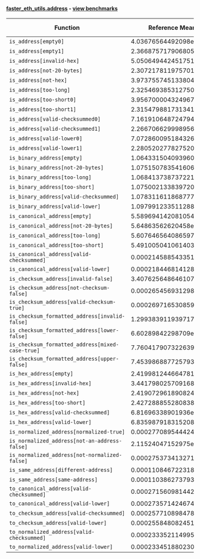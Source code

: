 #### [faster_eth_utils.address](https://github.com/BobTheBuidler/faster-eth-utils/blob/renovate/actions-github-script-8.x/faster_eth_utils/address.py) - [view benchmarks](https://github.com/BobTheBuidler/faster-eth-utils/blob/renovate/actions-github-script-8.x/benchmarks/test_address_benchmarks.py)

| Function | Reference Mean | Faster Mean | % Change | Speedup (%) | x Faster | Faster |
|----------|---------------|-------------|----------|-------------|----------|--------|
| `is_address[empty0]` | 4.03676564492098e-05 | 2.90058609678093e-05 | 28.15% | 39.17% | 1.39x | ✅ |
| `is_address[empty1]` | 2.366875717906805e-05 | 8.102023298295845e-06 | 65.77% | 192.13% | 2.92x | ✅ |
| `is_address[invalid-hex]` | 5.0506494424517516e-05 | 4.057486250772713e-05 | 19.66% | 24.48% | 1.24x | ✅ |
| `is_address[not-20-bytes]` | 2.3072178119757017e-05 | 8.207957304563018e-06 | 64.42% | 181.10% | 2.81x | ✅ |
| `is_address[not-hex]` | 3.973755745133804e-05 | 2.900521858621089e-05 | 27.01% | 37.00% | 1.37x | ✅ |
| `is_address[too-long]` | 2.3254693853127502e-05 | 8.16299826673499e-06 | 64.90% | 184.88% | 2.85x | ✅ |
| `is_address[too-short0]` | 3.956700004324967e-05 | 2.9196433033827268e-05 | 26.21% | 35.52% | 1.36x | ✅ |
| `is_address[too-short1]` | 2.3154798817313412e-05 | 8.122025532232972e-06 | 64.92% | 185.09% | 2.85x | ✅ |
| `is_address[valid-checksummed0]` | 7.161910648724794e-05 | 6.267712254860876e-05 | 12.49% | 14.27% | 1.14x | ✅ |
| `is_address[valid-checksummed1]` | 2.2667066299989568e-05 | 8.19170035977643e-06 | 63.86% | 176.71% | 2.77x | ✅ |
| `is_address[valid-lower0]` | 7.072860095184326e-05 | 6.19276061879507e-05 | 12.44% | 14.21% | 1.14x | ✅ |
| `is_address[valid-lower1]` | 2.2805202778275206e-05 | 8.377575397471506e-06 | 63.26% | 172.22% | 2.72x | ✅ |
| `is_binary_address[empty]` | 1.0643315040939607e-05 | 7.729857534568898e-06 | 27.37% | 37.69% | 1.38x | ✅ |
| `is_binary_address[not-20-bytes]` | 1.0751507835416064e-05 | 7.525219350538248e-06 | 30.01% | 42.87% | 1.43x | ✅ |
| `is_binary_address[too-long]` | 1.0684137387372215e-05 | 7.658985917005266e-06 | 28.31% | 39.50% | 1.39x | ✅ |
| `is_binary_address[too-short]` | 1.0750021338397202e-05 | 7.64752962200572e-06 | 28.86% | 40.57% | 1.41x | ✅ |
| `is_binary_address[valid-checksummed]` | 1.0783116118687772e-05 | 7.641950151226688e-06 | 29.13% | 41.10% | 1.41x | ✅ |
| `is_binary_address[valid-lower]` | 1.097991233511288e-05 | 7.77633234138939e-06 | 29.18% | 41.20% | 1.41x | ✅ |
| `is_canonical_address[empty]` | 5.589694142081054e-06 | 4.169718053788253e-06 | 25.40% | 34.05% | 1.34x | ✅ |
| `is_canonical_address[not-20-bytes]` | 5.64863562620458e-06 | 4.1171080520704544e-06 | 27.11% | 37.20% | 1.37x | ✅ |
| `is_canonical_address[too-long]` | 5.607646564086597e-06 | 4.1183464427338665e-06 | 26.56% | 36.16% | 1.36x | ✅ |
| `is_canonical_address[too-short]` | 5.4910050410614035e-06 | 4.14103793561788e-06 | 24.59% | 32.60% | 1.33x | ✅ |
| `is_canonical_address[valid-checksummed]` | 0.0002145885433513729 | 7.292839632970171e-05 | 66.01% | 194.25% | 2.94x | ✅ |
| `is_canonical_address[valid-lower]` | 0.00021844681412837945 | 7.274991391389459e-05 | 66.70% | 200.27% | 3.00x | ✅ |
| `is_checksum_address[invalid-false]` | 3.407625648646107e-06 | 2.1143517426417068e-06 | 37.95% | 61.17% | 1.61x | ✅ |
| `is_checksum_address[not-checksum-false]` | 0.0002654569312980401 | 8.595098916307272e-05 | 67.62% | 208.85% | 3.09x | ✅ |
| `is_checksum_address[valid-checksum-true]` | 0.00026971653085976715 | 8.598565361847605e-05 | 68.12% | 213.68% | 3.14x | ✅ |
| `is_checksum_formatted_address[invalid-false]` | 1.299383911939717e-05 | 8.8808365818398e-06 | 31.65% | 46.31% | 1.46x | ✅ |
| `is_checksum_formatted_address[lower-false]` | 6.60289842298709e-05 | 4.6671324081818653e-05 | 29.32% | 41.48% | 1.41x | ✅ |
| `is_checksum_formatted_address[mixed-case-true]` | 7.760417907322639e-05 | 5.53125030525174e-05 | 28.72% | 40.30% | 1.40x | ✅ |
| `is_checksum_formatted_address[upper-false]` | 7.453986887725793e-05 | 5.55316047963873e-05 | 25.50% | 34.23% | 1.34x | ✅ |
| `is_hex_address[empty]` | 2.4199812446647813e-05 | 1.7127228065566165e-05 | 29.23% | 41.29% | 1.41x | ✅ |
| `is_hex_address[invalid-hex]` | 3.441798025709168e-05 | 2.8884558713336253e-05 | 16.08% | 19.16% | 1.19x | ✅ |
| `is_hex_address[not-hex]` | 2.4190729618908243e-05 | 1.7472949301346615e-05 | 27.77% | 38.45% | 1.38x | ✅ |
| `is_hex_address[too-short]` | 2.427288855280838e-05 | 1.7408222874988007e-05 | 28.28% | 39.43% | 1.39x | ✅ |
| `is_hex_address[valid-checksummed]` | 6.81696338901936e-05 | 5.918348869599912e-05 | 13.18% | 15.18% | 1.15x | ✅ |
| `is_hex_address[valid-lower]` | 6.835987918315208e-05 | 6.167760205372365e-05 | 9.78% | 10.83% | 1.11x | ✅ |
| `is_normalized_address[normalized-true]` | 0.00027708954442404556 | 0.00010341662620362727 | 62.68% | 167.94% | 2.68x | ✅ |
| `is_normalized_address[not-an-address-false]` | 2.11524047152975e-05 | 1.4702126565428696e-05 | 30.49% | 43.87% | 1.44x | ✅ |
| `is_normalized_address[not-normalized-false]` | 0.0002753734132710538 | 0.00010226813515181772 | 62.86% | 169.27% | 2.69x | ✅ |
| `is_same_address[different-address]` | 0.00011084672231834662 | 4.113450054230135e-05 | 62.89% | 169.47% | 2.69x | ✅ |
| `is_same_address[same-address]` | 0.00011038627379360602 | 4.0616944570581134e-05 | 63.20% | 171.77% | 2.72x | ✅ |
| `to_canonical_address[valid-checksummed]` | 0.0002715609814426404 | 7.895571949347868e-05 | 70.93% | 243.94% | 3.44x | ✅ |
| `to_canonical_address[valid-lower]` | 0.0002735714246749189 | 7.864633273824476e-05 | 71.25% | 247.85% | 3.48x | ✅ |
| `to_checksum_address[valid-checksummed]` | 0.00025771089847864264 | 7.57798107751527e-05 | 70.60% | 240.08% | 3.40x | ✅ |
| `to_checksum_address[valid-lower]` | 0.00025584808245123993 | 7.600316799324388e-05 | 70.29% | 236.63% | 3.37x | ✅ |
| `to_normalized_address[valid-checksummed]` | 0.00023335211499552822 | 6.771116860814371e-05 | 70.98% | 244.63% | 3.45x | ✅ |
| `to_normalized_address[valid-lower]` | 0.00023345188023012268 | 6.91290318284913e-05 | 70.39% | 237.70% | 3.38x | ✅ |
